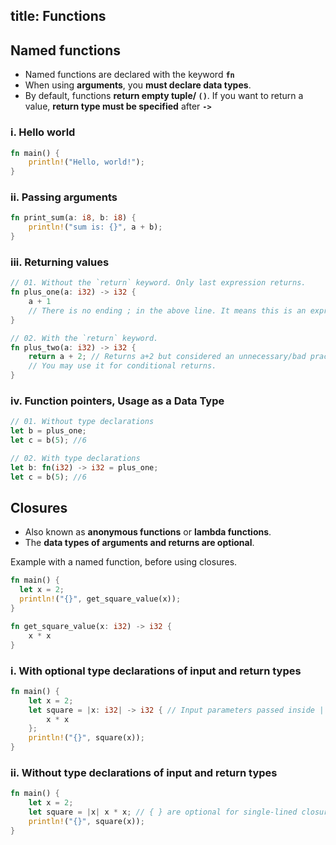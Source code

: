 title: Functions
---

## Named functions

* Named functions are declared with the keyword **`fn`**
* When using **arguments**, you **must declare data types**.
* By default, functions **return empty tuple/ `()`**. If you want to return a value, **return type must be specified** after **`->`**

### i. Hello world

```rust
fn main() {
    println!("Hello, world!");
}
```

### ii. Passing arguments

```rust
fn print_sum(a: i8, b: i8) {
    println!("sum is: {}", a + b);
}
```

### iii. Returning values

```rust
// 01. Without the `return` keyword. Only last expression returns.
fn plus_one(a: i32) -> i32 {
    a + 1
    // There is no ending ; in the above line. It means this is an expression which equals to `return a+1;`
}

// 02. With the `return` keyword.
fn plus_two(a: i32) -> i32 {
    return a + 2; // Returns a+2 but considered an unnecessary/bad practice.
    // You may use it for conditional returns.
}
```

### iv. Function pointers, Usage as a Data Type

```rust
// 01. Without type declarations
let b = plus_one;
let c = b(5); //6

// 02. With type declarations
let b: fn(i32) -> i32 = plus_one;
let c = b(5); //6
```


## Closures

* Also known as **anonymous functions** or **lambda functions**.
* The **data types of arguments and returns are optional**.

Example with a named function, before using closures.
```rust
fn main() {
  let x = 2;
  println!("{}", get_square_value(x));
}

fn get_square_value(x: i32) -> i32 {
    x * x
}
```

### i. With optional type declarations of input and return types
```rust
fn main() {
    let x = 2;
    let square = |x: i32| -> i32 { // Input parameters passed inside | | and expression body wrapped within { }
        x * x 
    };
    println!("{}", square(x));
}
```

### ii. Without type declarations of input and return types
```rust
fn main() {
    let x = 2;
    let square = |x| x * x; // { } are optional for single-lined closures
    println!("{}", square(x));
}
```
